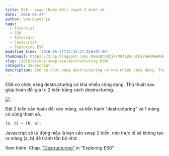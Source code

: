 ```yaml
---
title: ES6 - swap (hoán đổi) nhanh 2 biến số
date: '2016-05-27'
author: Van-Duyet Le
tags:
  - Tutorrial
  - ES6
  - Tutorials
  - Javascript
  - Exploring ES6
modified_time: '2016-05-27T12:32:27.018+07:00'
thumbnail: https://3.bp.blogspot.com/-ASmcHtbRZj4/V0fa2A-pCEI/AAAAAAAAWDs/AP5UfzkG1icZUj4TCv68Nr4hu5SK04zxACK4B/s1600/swap-es-duyetdev.com.png
slug: /2016/05/es6-swap-via-destructuring.html
category: Javascript
description: ES6 có chức năng destructuring có khá nhiều công dụng. Thủ thuật sau giúp hoán đổi giá trị 2 biến bằng cách destructuring.
---
```


ES6 có chức năng destructuring có khá nhiều công dụng. Thủ thuật sau giúp hoán đổi giá trị 2 biến bằng cách destructuring.

![](https://3.bp.blogspot.com/-ASmcHtbRZj4/V0fa2A-pCEI/AAAAAAAAWDs/AP5UfzkG1icZUj4TCv68Nr4hu5SK04zxACK4B/s1600/swap-es-duyetdev.com.png)

Đặt 2 biến cần hoán đổi vào mảng, và tiến hành "destructuring" và 1 mảng có cùng tham số.

```js
[a, b] = [b, a];
```

Javascript sẽ tự động hiểu là bạn cần swap 2 biến, nên thực tế sẽ không tạo ra mảng [a, b] để tránh tốn bộ nhớ.

Xem thêm: Chap. ["Destructuring"](http://exploringjs.com/es6/ch_destructuring.html) in "Exploring ES6"
